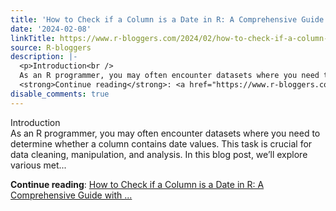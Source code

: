 ```yaml
---
title: 'How to Check if a Column is a Date in R: A Comprehensive Guide with Examples'
date: '2024-02-08'
linkTitle: https://www.r-bloggers.com/2024/02/how-to-check-if-a-column-is-a-date-in-r-a-comprehensive-guide-with-examples/
source: R-bloggers
description: |-
  <p>Introduction<br />
  As an R programmer, you may often encounter datasets where you need to determine whether a column contains date values. This task is crucial for data cleaning, manipulation, and analysis. In this blog post, we’ll explore various met...</p>
  <strong>Continue reading</strong>: <a href="https://www.r-bloggers.com/2024/02/how-to-check-if-a-column-is-a-date-in-r-a-comprehensive-guide-with-examples/">How to Check if a Column is a Date in R: A Comprehensive Guide with ...
disable_comments: true
---
```

<p>Introduction<br />
As an R programmer, you may often encounter datasets where you need to determine whether a column contains date values. This task is crucial for data cleaning, manipulation, and analysis. In this blog post, we’ll explore various met...</p>
<strong>Continue reading</strong>: <a href="https://www.r-bloggers.com/2024/02/how-to-check-if-a-column-is-a-date-in-r-a-comprehensive-guide-with-examples/">How to Check if a Column is a Date in R: A Comprehensive Guide with ...